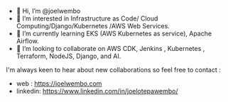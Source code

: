 - 👋 Hi, I’m @joelwembo
- 👀 I’m interested in Infrastructure as Code/ Cloud Computing/Django/Kubernetes /AWS Web Services.
- 🌱 I’m currently learning EKS (AWS Kubernetes as service), Apache Airflow.
- 💞️ I’m looking to collaborate on AWS CDK, Jenkins , Kubernetes , Terraform, NodeJS, Django, and AI.

<!---
joelwembo/joelwembo I'm Joel Wembo Cloud platform solutions architect consultant. I specialize in building applications for financial services,
IT, and Security Software as services solutions using AWS, Kubernetes, Docker, Python, Django, Terraform, SQL, Jenkins and NodeJS. 
I have achieved works in mobile apps, API Integration, ETL pipelines, CI/CD and cloud solutions architectures.
--->
I'm always keen to hear about new collaborations so feel free to contact :
- web : https://joelwembo.com
- linkedin:   https://www.linkedin.com/in/joelotepawembo/
